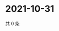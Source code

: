 # 2021-10-31

共 0 条

<!-- BEGIN WEIBO -->
<!-- 最后更新时间 Sun Oct 31 2021 15:11:12 GMT+0800 (China Standard Time) -->

<!-- END WEIBO -->
